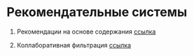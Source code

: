 # Рекомендательные системы


1. Рекомендации на основе содержания [ссылка](https://github.com/520911/RegSys/blob/main/RMSL_1.ipynb)

2. Коллаборативная фильтрация [ссылка](https://github.com/520911/RegSys/blob/main/RSML_2.ipynb)




